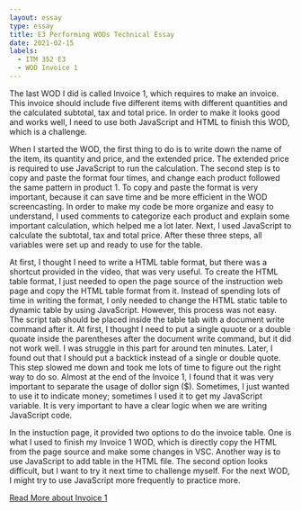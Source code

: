 ```yaml
---
layout: essay
type: essay
title: E3 Performing WODs Technical Essay
date: 2021-02-15
labels:
  - ITM 352 E3
  - WOD Invoice 1
---
```


The last WOD I did is called Invoice 1, which requires to make an invoice. This invoice should include five different items with different quantities and the calculated subtotal, tax and total price. In order to make it looks good and works well, I need to use both JavaScript and HTML to finish this WOD, which is a challenge.

When I started the WOD, the first thing to do is to write down the name of the item, its quantity and price, and the extended price. The extended price is required to use JavaScript to run the calculation. The second step is to copy and paste the format four times, and change each product followed the same pattern in product 1. To copy and paste the format is very important, because it can save time and be more efficient in the WOD screencasting. In order to make my code be more organize and easy to understand, I used comments to categorize each product and explain some important calculation, which helped me a lot later. Next, I used JavaScript to calculate the subtotal, tax and total price. After these three steps, all variables were set up and ready to use for the table. 

At first, I thought I need to write a HTML table format, but there was a shortcut provided in the video, that was very useful. To create the HTML table format, I just needed to open the page source of the instruction web page and copy the HTML table format from it. Instead of spending lots of time in writing the format, I only needed to change the HTML static table to dynamic table by using JavaScript. However, this process was not easy. The script tab should be placed inside the table tab with a document write command after it. At first, I thought I need to put a single quuote or a double quoate inside the parentheses after the document write command, but it did not work well. I was struggle in this part for around ten minutes. Later, I found out that I should put a backtick instead of a single or double quote. This step slowed me down and took me lots of time to figure out the right way to do so. Almost at the end of the Invoice 1, I found that it was very important to separate the usage of dollor sign ($). Sometimes, I just wanted to use it to indicate money; sometimes I used it to get my JavaScript variable. It is very important to have a clear logic when we are writing JavaScript code. 

In the instuction page, it provided two options to do the invoice table. One is what I used to finish my Invoice 1 WOD, which is directly copy the HTML from the page source and make some changes in VSC. Another way is to use JavaScript to add table in the HTML file. The second option looks difficult, but I want to try it next time to challenge myself. For the next WOD, I might try to use JavaScript more frequently to practice more.

<a href="https://dport96.github.io/ITM352/morea/060.expressions-operators/experience-preparing-for-WOD.html">Read More about Invoice 1</a>


